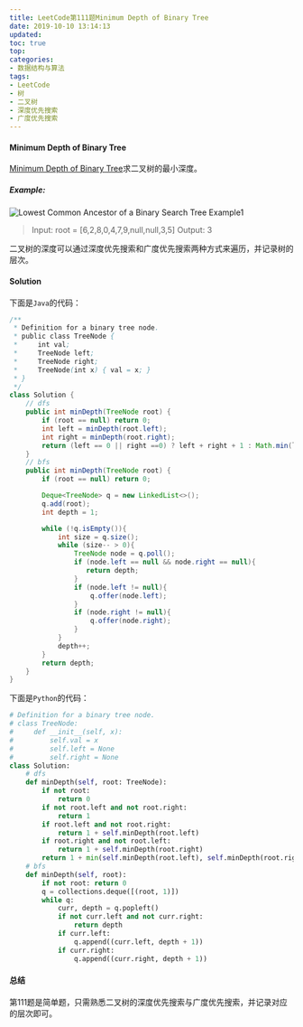 ```yaml
---
title: LeetCode第111题Minimum Depth of Binary Tree
date: 2019-10-10 13:14:13
updated: 
toc: true
top: 
categories: 
- 数据结构与算法
tags:
- LeetCode
- 树
- 二叉树
- 深度优先搜索
- 广度优先搜索
---
```

<!-- more -->
#### Minimum Depth of Binary Tree

[Minimum Depth of Binary Tree](https://leetcode.com/problems/minimum-depth-of-binary-tree/)求二叉树的最小深度。

##### Example:

![Lowest Common Ancestor of a Binary Search Tree Example1](https://assets.leetcode.com/uploads/2018/12/14/binarysearchtree_improved.png)

>Input: root = [6,2,8,0,4,7,9,null,null,3,5]
>Output: 3

二叉树的深度可以通过深度优先搜索和广度优先搜索两种方式来遍历，并记录树的层次。

#### Solution

下面是`Java`的代码：

```Java
/**
 * Definition for a binary tree node.
 * public class TreeNode {
 *     int val;
 *     TreeNode left;
 *     TreeNode right;
 *     TreeNode(int x) { val = x; }
 * }
 */
class Solution {
    // dfs
    public int minDepth(TreeNode root) {
        if (root == null) return 0;
        int left = minDepth(root.left);
        int right = minDepth(root.right);
        return (left == 0 || right ==0) ? left + right + 1 : Math.min(left, right) + 1;
    }
    // bfs
    public int minDepth(TreeNode root) {
        if (root == null) return 0;

        Deque<TreeNode> q = new LinkedList<>();
        q.add(root);
        int depth = 1;

        while (!q.isEmpty()){
            int size = q.size();
            while (size-- > 0){
                TreeNode node = q.poll();
                if (node.left == null && node.right == null){
                   return depth;
                }
                if (node.left != null){
                    q.offer(node.left);
                }
                if (node.right != null){
                    q.offer(node.right);
                }
            }
            depth++;
        }
        return depth;
    }
}
```

下面是`Python`的代码：

```Python
# Definition for a binary tree node.
# class TreeNode:
#     def __init__(self, x):
#         self.val = x
#         self.left = None
#         self.right = None
class Solution:
    # dfs
    def minDepth(self, root: TreeNode):
        if not root:
            return 0
        if not root.left and not root.right:
            return 1
        if root.left and not root.right:
            return 1 + self.minDepth(root.left)
        if root.right and not root.left:
            return 1 + self.minDepth(root.right)
        return 1 + min(self.minDepth(root.left), self.minDepth(root.right))
    # bfs
    def minDepth(self, root):
        if not root: return 0
        q = collections.deque([(root, 1)])
        while q:
            curr, depth = q.popleft()
            if not curr.left and not curr.right:
                return depth
            if curr.left:
                q.append((curr.left, depth + 1))
            if curr.right:
                q.append((curr.right, depth + 1))
```

#### 总结

第111题是简单题，只需熟悉二叉树的深度优先搜索与广度优先搜索，并记录对应的层次即可。